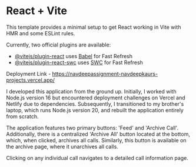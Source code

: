 # React + Vite

This template provides a minimal setup to get React working in Vite with HMR and some ESLint rules.

Currently, two official plugins are available:

- [@vitejs/plugin-react](https://github.com/vitejs/vite-plugin-react/blob/main/packages/plugin-react/README.md) uses [Babel](https://babeljs.io/) for Fast Refresh
- [@vitejs/plugin-react-swc](https://github.com/vitejs/vite-plugin-react-swc) uses [SWC](https://swc.rs/) for Fast Refresh

Deployment Link - https://navdeepassignment-navdeepkaurs-projects.vercel.app/

I developed this application from the ground up. Initially, I worked with Node.js version 16 but encountered deployment challenges on Vercel and Netlify due to dependencies. Subsequently, I transitioned to my brother's laptop, which runs Node.js version 20, and rebuilt the application entirely from scratch.

The application features two primary buttons: 'Feed' and 'Archive Call'. Additionally, there is a centralized 'Archive All' button located at the bottom, which, when clicked, archives all calls. Similarly, this button is available on the archive page, where it unarchives all calls.

Clicking on any individual call navigates to a detailed call information page.
